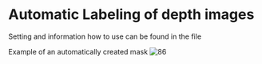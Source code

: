 # Automatic Labeling of depth images

Setting and information how to use can be found in the file 

Example of an automatically created mask
![86](https://user-images.githubusercontent.com/75394055/233776118-8900471b-a0d6-4188-a52d-1cda9b4d1b86.jpg)
